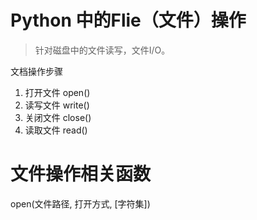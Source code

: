 # Python 中的Flie（文件）操作
> 针对磁盘中的文件读写，文件I/O。

文档操作步骤
1. 打开文件 open()
2. 读写文件 write()
3. 关闭文件 close()
4. 读取文件 read()

# 文件操作相关函数
open(文件路径, 打开方式, [字符集])

